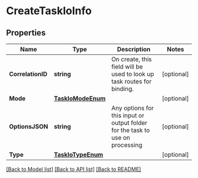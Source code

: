 # CreateTaskIoInfo

## Properties

Name | Type | Description | Notes
------------ | ------------- | ------------- | -------------
**CorrelationID** | **string** | On create, this field will be used to look up task routes for binding. | [optional] 
**Mode** | [**TaskIoModeEnum**](TaskIOModeEnum.md) |  | [optional] 
**OptionsJSON** | **string** | Any options for this input or output folder for the task to use on processing | [optional] 
**Type** | [**TaskIoTypeEnum**](TaskIOTypeEnum.md) |  | [optional] 

[[Back to Model list]](../README.md#documentation-for-models) [[Back to API list]](../README.md#documentation-for-api-endpoints) [[Back to README]](../README.md)


